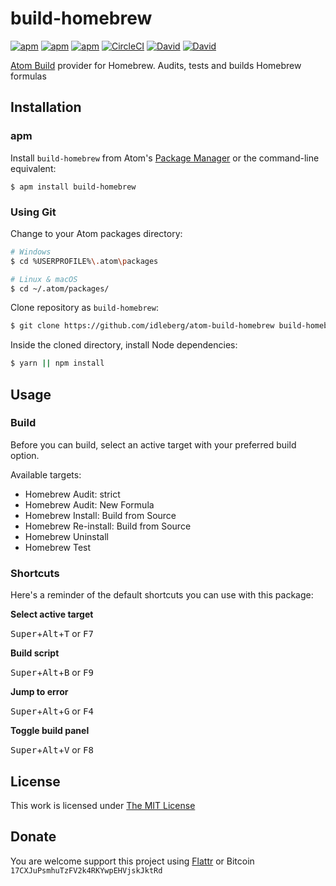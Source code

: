 # build-homebrew

[![apm](https://flat.badgen.net/apm/license/build-homebrew)](https://atom.io/packages/build-homebrew)
[![apm](https://flat.badgen.net/apm/v/build-homebrew)](https://atom.io/packages/build-homebrew)
[![apm](https://flat.badgen.net/apm/dl/build-homebrew)](https://atom.io/packages/build-homebrew)
[![CircleCI](https://flat.badgen.net/circleci/github/idleberg/atom-build-homebrew)](https://circleci.com/gh/idleberg/atom-build-homebrew)
[![David](https://flat.badgen.net/david/dep/idleberg/atom-build-homebrew)](https://david-dm.org/idleberg/atom-build-homebrew)
[![David](https://flat.badgen.net/david/dev/idleberg/atom-build-homebrew)](https://david-dm.org/idleberg/atom-build-homebrew?type=dev)

[Atom Build](https://atombuild.github.io/) provider for Homebrew. Audits, tests and builds Homebrew formulas

## Installation

### apm

Install `build-homebrew` from Atom's [Package Manager](http://flight-manual.atom.io/using-atom/sections/atom-packages/) or the command-line equivalent:

`$ apm install build-homebrew`

### Using Git

Change to your Atom packages directory:

```bash
# Windows
$ cd %USERPROFILE%\.atom\packages

# Linux & macOS
$ cd ~/.atom/packages/
```

Clone repository as `build-homebrew`:

```bash
$ git clone https://github.com/idleberg/atom-build-homebrew build-homebrew
```

Inside the cloned directory, install Node dependencies:

```bash
$ yarn || npm install
```

## Usage

### Build

Before you can build, select an active target with your preferred build option.

Available targets:

- Homebrew Audit: strict
- Homebrew Audit: New Formula
- Homebrew Install: Build from Source
- Homebrew Re-install: Build from Source
- Homebrew Uninstall
- Homebrew Test

### Shortcuts

Here's a reminder of the default shortcuts you can use with this package:

**Select active target**

<kbd>Super</kbd>+<kbd>Alt</kbd>+<kbd>T</kbd> or <kbd>F7</kbd>

**Build script**

<kbd>Super</kbd>+<kbd>Alt</kbd>+<kbd>B</kbd> or <kbd>F9</kbd>

**Jump to error**

<kbd>Super</kbd>+<kbd>Alt</kbd>+<kbd>G</kbd> or <kbd>F4</kbd>

**Toggle build panel**

<kbd>Super</kbd>+<kbd>Alt</kbd>+<kbd>V</kbd> or <kbd>F8</kbd>

## License

This work is licensed under [The MIT License](https://opensource.org/licenses/MIT)

## Donate

You are welcome support this project using [Flattr](https://flattr.com/submit/auto?user_id=idleberg&url=https://github.com/idleberg/atom-build-homebrew) or Bitcoin `17CXJuPsmhuTzFV2k4RKYwpEHVjskJktRd`
